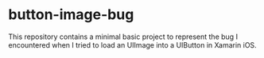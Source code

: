 # button-image-bug
This repository contains a minimal basic project to represent the bug I encountered when I tried to load an UIImage into a UIButton in Xamarin iOS.
